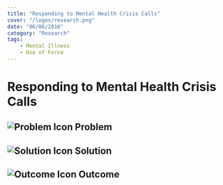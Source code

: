 ```yaml
---
title: "Responding to Mental Health Crisis Calls"
cover: "/logos/research.png"
date: "06/06/2016"
category: "Research"
tags:
    - Mental Illness
    - Use of Force
---
```


# Responding to Mental Health Crisis Calls

## ![Problem Icon](https://github.com/google/material-design-icons/raw/master/alert/1x_web/ic_error_outline_black_48dp.png "Problem") Problem

## ![Solution Icon](https://github.com/google/material-design-icons/raw/master/action/1x_web/ic_lightbulb_outline_black_48dp.png "Solution") Solution

## ![Outcome Icon](https://github.com/google/material-design-icons/raw/master/action/1x_web/ic_view_list_black_48dp.png "Outcome") Outcome

